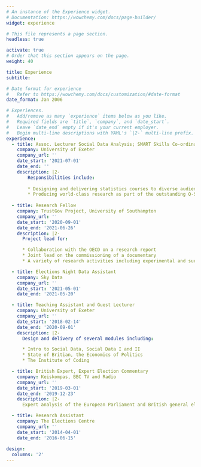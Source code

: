 ```yaml
---
# An instance of the Experience widget.
# Documentation: https://wowchemy.com/docs/page-builder/
widget: experience

# This file represents a page section.
headless: true

activate: true
# Order that this section appears on the page.
weight: 40

title: Experience
subtitle:

# Date format for experience
#   Refer to https://wowchemy.com/docs/customization/#date-format
date_format: Jan 2006

# Experiences.
#   Add/remove as many `experience` items below as you like.
#   Required fields are `title`, `company`, and `date_start`.
#   Leave `date_end` empty if it's your current employer.
#   Begin multi-line descriptions with YAML's `|2-` multi-line prefix.
experience:
  - title: Assoc. Lecturer Social Data Analysis; SMART Skills Co-ordinator
    company: University of Exeter
    company_url: ''
    date_start: '2021-07-01'
    date_end: ''
    description: |2-
        Responsibilities include:
        
        * Designing and delivering statistics courses to diverse audiences
        * Producing world-class research as part of the outstanding Q-Step Centre and Politics department
        
  - title: Research Fellow
    company: TrustGov Project, University of Southampton
    company_url: ''
    date_start: '2020-09-01'
    date_end: '2021-06-26'
    description: |2-
      Project lead for:

      * Collaboration with the OECD on a research report
      * Joint lead on the commissioning of a documentary
      * A variety of research activities including experimental and survey design

  - title: Elections Night Data Assistant
    company: Sky Data
    company_url: ''
    date_start: '2021-05-01'
    date_end: '2021-05-20'

  - title: Teaching Assistant and Guest Lecturer
    company: University of Exeter
    company_url: ''
    date_start: '2018-02-14'
    date_end: '2020-09-01'
    description: |2-
      Design and delivery of several modules including:

      * Intro to Social Data, Social Data I and II
      * State of Britian, the Economics of Politics
      * The Institute of Coding

  - title: British Expert, Expert Election Commentary
    company: Keiskompas, BBC TV and Radio
    company_url: ''
    date_start: '2019-03-01'
    date_end: '2019-12-23'
    description: |2-
      Expert analysis of the European Parliament and British general elections.

  - title: Research Assistant
    company: The Elections Centre
    company_url: ''
    date_start: '2014-04-01'
    date_end: '2016-06-15'
      
design:
  columns: '2'
---
```

